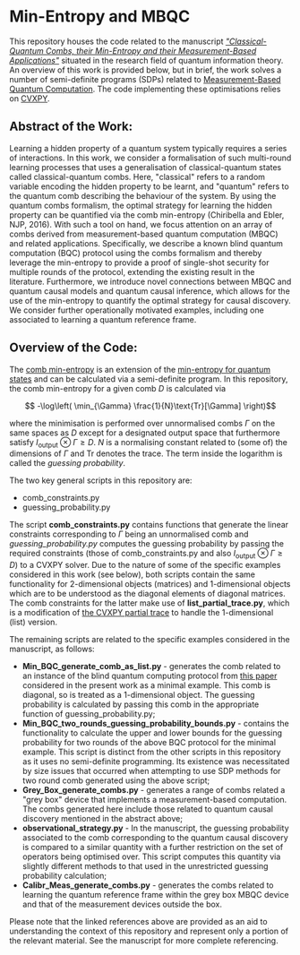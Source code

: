 # Min-Entropy and MBQC

This repository houses the code related to the manuscript [_"Classical-Quantum Combs, their Min-Entropy and their Measurement-Based Applications"_](https://arxiv.org/abs/2212.00553) situated in the research field of quantum information theory. An overview of this work is provided below, but in brief, the work solves a number of semi-definite programs (SDPs) related to [Measurement-Based Quantum Computation](https://journals.aps.org/prl/abstract/10.1103/PhysRevLett.86.5188). The code implementing these optimisations relies on [CVXPY](https://github.com/cvxpy).

## Abstract of the Work:

Learning a hidden property of a quantum system typically requires a series of interactions. In this work, we consider a formalisation of such multi-round learning processes that uses a generalisation of classical-quantum states called classical-quantum combs. Here, "classical" refers to a random variable encoding the hidden property to be learnt, and "quantum" refers to the quantum comb describing the behaviour of the system. By using the quantum combs formalism, the optimal strategy for learning the hidden property can be quantified via the comb min-entropy (Chiribella and Ebler, NJP, 2016). With such a tool on hand, we focus attention on an array of combs derived from measurement-based quantum computation (MBQC) and related applications. Specifically, we describe a known blind quantum computation (BQC) protocol using the combs formalism and thereby leverage the min-entropy to provide a proof of single-shot security for multiple rounds of the protocol, extending the existing result in the literature. Furthermore, we introduce novel connections between MBQC and quantum causal models and quantum causal inference, which allows for the use of the min-entropy to quantify the optimal strategy for causal discovery. We consider further operationally motivated examples, including one associated to learning a quantum reference frame.

## Overview of the Code:

The [comb min-entropy](https://arxiv.org/abs/1606.02394) is an extension of the [min-entropy for quantum states](https://arxiv.org/abs/0807.1338) and can be calculated via a semi-definite program. In this repository, the comb min-entropy for a given comb $D$ is calculated via

$$ -\log\left( \min_{\Gamma} \frac{1}{N}\text{Tr}[\Gamma] \right)$$

where the minimisation is performed over unnormalised combs $\Gamma$ on the same spaces as $D$ except for a designated output space that furthermore satisfy $I_{\text{output}} \otimes \Gamma \geq D$. $N$ is a normalising constant related to (some of) the dimensions of $\Gamma$ and $\text{Tr}$ denotes the trace. The term inside the logarithm is called the _guessing probability_.

The two key general scripts in this repository are:
- comb_constraints.py
- guessing_probability.py

The script **comb_constraints.py** contains functions that generate the linear constraints corresponding to $\Gamma$ being an unnormalised comb and *guessing_probability.py* computes the guessing probability by passing the required constraints (those of comb_constraints.py and also $I_{\text{output}} \otimes \Gamma \geq D$) to a CVXPY solver. Due to the nature of some of the specific examples considered in this work (see below), both scripts contain the same functionality for 2-dimensional objects (matrices) and 1-dimensional objects which are to be understood as the diagonal elements of diagonal matrices. The comb constraints for the latter make use of **list_partial_trace.py**, which is a modification of [the CVXPY partial trace](https://github.com/cvxpy/cvxpy/blob/master/cvxpy/atoms/affine/partial_trace.py) to handle the 1-dimensional (list) version.

The remaining scripts are related to the specific examples considered in the manuscript, as follows:
- **Min_BQC_generate_comb_as_list.py** - generates the comb related to an instance of the blind quantum computing protocol from [this paper](https://arxiv.org/abs/1608.04633) considered in the present work as a minimal example. This comb is diagonal, so is treated as a 1-dimensional object. The guessing probability is calculated by passing this comb in the appropriate function of guessing_probability.py;
- **Min_BQC_two_rounds_guessing_probability_bounds.py** - contains the functionality to calculate the upper and lower bounds for the guessing probability for two rounds of the above BQC protocol for the minimal example. This script is distinct from the other scripts in this repository as it uses no semi-definite programming. Its existence was necessitated by size issues that occurred when attempting to use SDP methods for two round comb generated using the above script;
- **Grey_Box_generate_combs.py** - generates a range of combs related a "grey box" device that implements a measurement-based computation. The combs generated here include those related to quantum causal discovery mentioned in the abstract above;
- **observational_strategy.py** - In the manuscript, the guessing probability associated to the comb corresponding to the quantum causal discovery is compared to a similar quantity with a further restriction on the set of operators being optimised over. This script computes this quantity via slightly different methods to that used in the unrestricted guessing probability calculation;
- **Calibr_Meas_generate_combs.py** - generates the combs related to learning the quantum reference frame within the grey box MBQC device and that of the measurement devices outside the box.

Please note that the linked references above are provided as an aid to understanding the context of this repository and represent only a portion of the relevant material. See the manuscript for more complete referencing.
